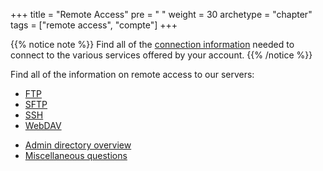+++
title = "Remote Access"
pre = "<i class='fas fa-fw fa-network-wired'></i> "
weight = 30
archetype = "chapter"
tags = ["remote access", "compte"]
+++

{{% notice note %}}
Find all of the [connection information](login-details) needed to connect to the various services offered by your account.
{{% /notice %}}

Find all of the information on remote access to our servers:

- [FTP](./ftp)
- [SFTP](./sftp)
- [SSH](./ssh)
- [WebDAV](./webdav)

* [Admin directory overview](admin-directory)
* [Miscellaneous questions](./misc)
